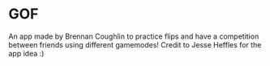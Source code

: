 # GOF
An app made by Brennan Coughlin to practice flips and have a competition between friends using different gamemodes! 
Credit to Jesse Heffles for the app idea :)
